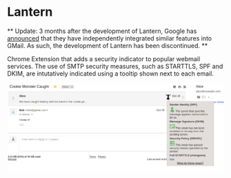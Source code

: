 # Lantern

** Update: 3 months after the development of Lantern, Google has [announced](http://gmailblog.blogspot.fr/2016/02/making-email-safer-for-you-posted-by.html) that they have
independently integrated similar features into GMail. As such, the development of Lantern has been
discontinued. **

Chrome Extension that adds a security indicator to popular webmail services. 
The use of SMTP security measures, such as STARTTLS, SPF and DKIM, are
intutatively indicated using a tooltip shown next to each email.

![screenshot](screenshot.png)
